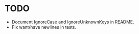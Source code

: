 TODO
====

  - Document IgnoreCase and IgnoreUnknownKeys in README.
  - Fix want/have newlines in tests.
